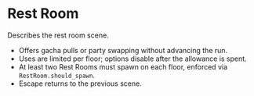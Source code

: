 # Rest Room

Describes the rest room scene.

- Offers gacha pulls or party swapping without advancing the run.
- Uses are limited per floor; options disable after the allowance is spent.
- At least two Rest Rooms must spawn on each floor, enforced via
  `RestRoom.should_spawn`.
- Escape returns to the previous scene.
